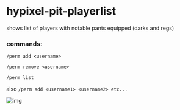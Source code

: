 # hypixel-pit-playerlist
shows list of players with notable pants equipped (darks and regs)

### commands:

`/perm add <username>`

`/perm remove <username>`

`/perm list`

also
`/perm add <username1> <username2> etc...`

![img](https://user-images.githubusercontent.com/95320642/199094025-02b09e1c-d142-4016-8905-dc1a050526ac.png)
